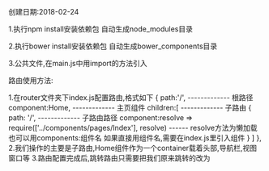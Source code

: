 创建日期:2018-02-24

1.执行npm install安装依赖包 自动生成node_modules目录

2.执行bower install安装依赖包 自动生成bower_components目录

3.公共文件,在main.js中用import的方法引入




路由使用方法:

  1.在router文件夹下index.js配置路由,格式如下
      {
        path:'/',       ------------- 根路径
        component:Home, ------------- 主页组件
        children:[      ------------- 子路由
          {
            path: '/',  ------------- 子路由路径
            component:resolve => require(['../components/pages/Index'], resolve)  ------ resolve方法为懒加载
                                                                                         也可以用components:组件名
                                                                                         如果直接用组件名,需要在index.js里引入组件
          }
        ]
      },
  2.我们操作的主要是子路由,Home组件作为一个container载着头部,导航栏,视图窗口等
  3.路由配置完成后,跳转路由只需要把我们原来跳转的<a href="#"></a>改为<router-link to="路由地址"></router-link>
